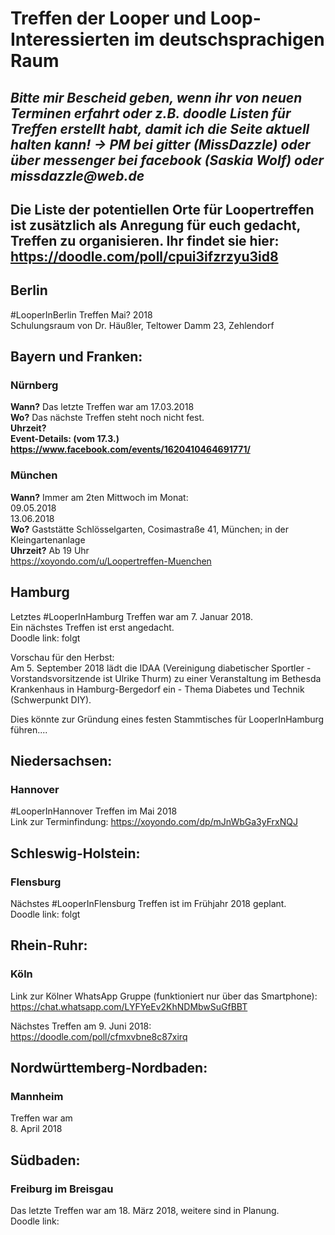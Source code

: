 # Treffen der Looper und Loop-Interessierten im deutschsprachigen Raum

## _Bitte mir Bescheid geben, wenn ihr von neuen Terminen erfahrt oder z.B. doodle Listen für Treffen erstellt habt, damit ich die Seite aktuell halten kann! -> PM bei gitter (MissDazzle) oder über messenger bei facebook (Saskia Wolf) oder missdazzle@web.de_

## Die Liste der potentiellen Orte für Loopertreffen ist zusätzlich als Anregung für euch gedacht, Treffen zu organisieren. Ihr findet sie hier: https://doodle.com/poll/cpui3ifzrzyu3id8  

## Berlin
#LooperInBerlin Treffen Mai? 2018  
Schulungsraum von Dr. Häußler, Teltower Damm 23, Zehlendorf    
 


## Bayern und Franken:

### Nürnberg
**Wann?** Das letzte Treffen war am 17.03.2018  
**Wo?**   Das nächste Treffen steht noch nicht fest.  
**Uhrzeit?**  
**Event-Details: (vom 17.3.) https://www.facebook.com/events/1620410464691771/**  

### München
**Wann?** Immer am 2ten Mittwoch im Monat:   
09.05.2018  
13.06.2018  
**Wo?** Gaststätte Schlösselgarten, Cosimastraße 41, München; in der Kleingartenanlage    
**Uhrzeit?** Ab 19 Uhr  
https://xoyondo.com/u/Loopertreffen-Muenchen 

## Hamburg
Letztes #LooperInHamburg Treffen war am 7. Januar 2018.  
Ein nächstes Treffen ist erst angedacht.  
Doodle link: folgt 
  
Vorschau für den Herbst:  
Am 5. September 2018 lädt die IDAA (Vereinigung diabetischer Sportler - Vorstandsvorsitzende ist Ulrike Thurm) zu einer Veranstaltung im Bethesda Krankenhaus in Hamburg-Bergedorf ein - Thema Diabetes und Technik (Schwerpunkt DIY).  
 
Dies könnte zur Gründung eines festen Stammtisches für LooperInHamburg führen.... 
 
 
## Niedersachsen:  
  
### Hannover  
#LooperInHannover Treffen im Mai 2018  
Link zur Terminfindung: 
https://xoyondo.com/dp/mJnWbGa3yFrxNQJ  
 
 
## Schleswig-Holstein:  
  
### Flensburg  
Nächstes #LooperInFlensburg Treffen ist im Frühjahr 2018 geplant.  
Doodle link: folgt  
  
  
## Rhein-Ruhr:  
   
### Köln  
 
Link zur Kölner WhatsApp Gruppe (funktioniert nur über das Smartphone):  
https://chat.whatsapp.com/LYFYeEv2KhNDMbwSuGfBBT 
  
Nächstes Treffen am 9. Juni 2018:  
https://doodle.com/poll/cfmxvbne8c87xirq  
 
 
## Nordwürttemberg-Nordbaden:  
  
### Mannheim  
Treffen war am  
8. April 2018   

 
 
## Südbaden:  
  
### Freiburg im Breisgau  
Das letzte Treffen war am 18. März 2018, weitere sind in Planung.  
Doodle link:   




